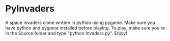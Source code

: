 # PyInvaders
 A space invaders clone written in python using pygame.
 Make sure you have python and pygame installed before playing.
 To play, make sure you're in the Source folder and type "python Invaders.py".
 Enjoy!
